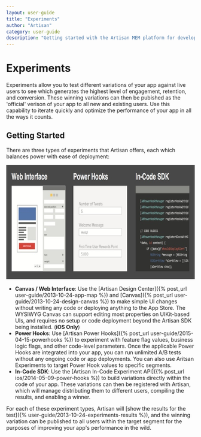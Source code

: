 ```yaml
---
layout: user-guide
title: "Experiments"
author: "Artisan"
category: user-guide
description: "Getting started with the Artisan MEM platform for developers."
---
```

# Experiments
Experiments allow you to test different variations of your app against live users to see which generates the highest level of engagement, retention, and conversion. These winning variations can then be pubished as the 'official' verison of your app to all new and existing users.  Use this capability to iterate quickly and optimize the performance of your app in all the ways it counts.

## Getting Started
There are three types of experiments that Artisan offers, each which balances power with ease of deployment:

<p><img src="/images/screens/experiment-types-800x305.jpg" width="800" height="305" alt="Types of Artisan Experiments." /></p>

* **Canvas / Web Interface**: Use the [Artisan Design Center]({% post_url user-guide/2013-10-24-app-map %}) and [Canvas]({% post_url user-guide/2013-10-24-design-canvas %}) to make simple UI changes without writing any code or deploying anything to the App Store.  The WYSIWYG Canvas can support editing most properties on UIKit-based UIs, and requires no setup or code deployment beyond the Artisan SDK being installed.  (__iOS Only__)
* **Power Hooks**: Use [Artisan Power Hooks]({% post_url user-guide/2015-04-15-powerhooks %}) to experiment with feature flag values, business logic flags, and other code-level parameters.  Once the applicable Power Hooks are integrated into your app, you can run unlimited A/B tests without any ongoing code or app deployments.  You can also use Aritsan Experiments to target Power Hook values to specific segments.
* **In-Code SDK**: Use the [Artisan In-Code Experiment API]({% post_url ios/2014-05-09-power-hooks %}) to build variations directly within the code of your app.  These variations can then be registered with Artisan, which will manage distributing them to different users, compiling the results, and enabling a winner.

For each of these experiment types, Artisan will [show the results for the test]({% user-guide/2013-10-24-experiments-results %}), and the winning variation can be published to all users within the target segment for the purposes of improving your app's performance in the wild.
